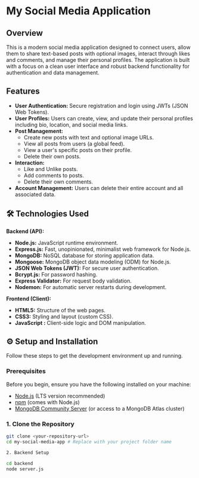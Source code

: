 # My Social Media Application

## Overview

This is a modern social media application designed to connect users, allow them to share text-based posts with optional images, interact through likes and comments, and manage their personal profiles. The application is built with a focus on a clean user interface and robust backend functionality for authentication and data management.

##  Features

* **User Authentication:** Secure registration and login using JWTs (JSON Web Tokens).
* **User Profiles:** Users can create, view, and update their personal profiles including bio, location, and social media links.
* **Post Management:**
    * Create new posts with text and optional image URLs.
    * View all posts from users (a global feed).
    * View a user's specific posts on their profile.
    * Delete their own posts.
* **Interaction:**
    * Like and Unlike posts.
    * Add comments to posts.
    * Delete their own comments.
* **Account Management:** Users can delete their entire account and all associated data.


## 🛠 Technologies Used

**Backend (API):**
* **Node.js:** JavaScript runtime environment.
* **Express.js:** Fast, unopinionated, minimalist web framework for Node.js.
* **MongoDB:** NoSQL database for storing application data.
* **Mongoose:** MongoDB object data modeling (ODM) for Node.js.
* **JSON Web Tokens (JWT):** For secure user authentication.
* **Bcrypt.js:** For password hashing.
* **Express Validator:** For request body validation.
* **Nodemon:** For automatic server restarts during development.

**Frontend (Client):**
* **HTML5:** Structure of the web pages.
* **CSS3:** Styling and layout (custom CSS).
* **JavaScript :** Client-side logic and DOM manipulation.

## ⚙️ Setup and Installation

Follow these steps to get the development environment up and running.

### Prerequisites

Before you begin, ensure you have the following installed on your machine:

* [Node.js](https://nodejs.org/en/download/) (LTS version recommended)
* [npm](https://www.npmjs.com/get-npm) (comes with Node.js)
* [MongoDB Community Server](https://www.mongodb.com/try/download/community) (or access to a MongoDB Atlas cluster)

### 1. Clone the Repository

```bash
git clone <your-repository-url>
cd my-social-media-app # Replace with your project folder name

2. Backend Setup

cd backend
node server.js

